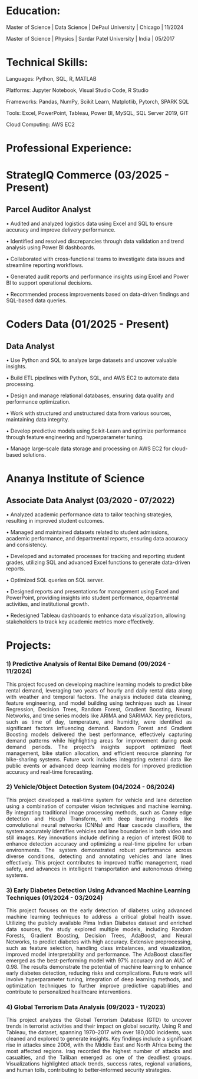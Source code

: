 # Education:

Master of Science | Data Science | DePaul University | Chicago | 11/2024 

Master of Science | Physics | Sardar Patel University | India | 05/2017

# Technical Skills:

Languages: Python, SQL, R, MATLAB

Platforms: Jupyter Notebook, Visual Studio Code, R Studio

Frameworks: Pandas, NumPy, Scikit Learn, Matplotlib, Pytorch, SPARK SQL 

Tools: Excel, PowerPoint, Tableau, Power BI, MySQL, SQL Server 2019, GIT

Cloud Computing: AWS EC2

# Professional Experience:

# StrategIQ Commerce (03/2025 - Present)
## Parcel Auditor Analyst

• Audited and analyzed logistics data using Excel and SQL to ensure accuracy and improve delivery performance.

• Identified and resolved discrepancies through data validation and trend analysis using Power BI dashboards.

• Collaborated with cross-functional teams to investigate data issues and streamline reporting workflows.

• Generated audit reports and performance insights using Excel and Power BI to support operational decisions.

• Recommended process improvements based on data-driven findings and SQL-based data queries.

# Coders Data (01/2025 - Present)
## Data Analyst

• Use Python and SQL to analyze large datasets and uncover valuable insights.

• Build ETL pipelines with Python, SQL, and AWS EC2 to automate data processing.

• Design and manage relational databases, ensuring data quality and performance optimization.

• Work with structured and unstructured data from various sources, maintaining data integrity.

• Develop predictive models using Scikit-Learn and optimize performance through feature engineering and hyperparameter tuning.

• Manage large-scale data storage and processing on AWS EC2 for cloud-based solutions.

# Ananya Institute of Science 
## Associate Data Analyst (03/2020 - 07/2022)

• Analyzed academic performance data to tailor teaching strategies, resulting in improved student outcomes.

• Managed and maintained datasets related to student admissions, academic performance, and departmental reports, ensuring data accuracy and consistency.

• Developed and automated processes for tracking and reporting student grades, utilizing SQL and advanced Excel functions to generate data-driven reports.

• Optimized SQL queries on SQL server.

• Designed reports and presentations for management using Excel and PowerPoint, providing insights into student performance, departmental activities, and institutional growth.

• Redesigned Tableau dashboards to enhance data visualization, allowing stakeholders to track key academic metrics more effectively.

# Projects:

### 1) Predictive Analysis of Rental Bike Demand (09/2024 - 11/2024)
<p align="justify">
This project focused on developing machine learning models to predict bike rental demand, leveraging two years of hourly and daily rental data along with weather and temporal factors. The analysis included data cleaning, feature engineering, and model building using techniques such as Linear Regression, Decision Trees, Random Forest, Gradient Boosting, Neural Networks, and time series models like ARIMA and SARIMAX. Key predictors, such as time of day, temperature, and humidity, were identified as significant factors influencing demand. Random Forest and Gradient Boosting models delivered the best performance, effectively capturing demand patterns while highlighting areas for improvement during peak demand periods. The project’s insights support optimized fleet management, bike station allocation, and efficient resource planning for bike-sharing systems. Future work includes integrating external data like public events or advanced deep learning models for improved prediction accuracy and real-time forecasting.
</p>

### 2) Vehicle/Object Detection System (04/2024 - 06/2024)
<p align="justify">
This project developed a real-time system for vehicle and lane detection using a combination of computer vision techniques and machine learning. By integrating traditional image processing methods, such as Canny edge detection and Hough Transform, with deep learning models like convolutional neural networks (CNNs) and Haar cascade classifiers, the system accurately identifies vehicles and lane boundaries in both video and still images. Key innovations include defining a region of interest (ROI) to enhance detection accuracy and optimizing a real-time pipeline for urban environments. The system demonstrated robust performance across diverse conditions, detecting and annotating vehicles and lane lines effectively. This project contributes to improved traffic management, road safety, and advances in intelligent transportation and autonomous driving systems.
</p>

### 3) Early Diabetes Detection Using Advanced Machine Learning Techniques (01/2024 - 03/2024)
<p align="justify">
This project focuses on the early detection of diabetes using advanced machine learning techniques to address a critical global health issue. Utilizing the publicly available Pima Indian Diabetes dataset and enriched data sources, the study explored multiple models, including Random Forests, Gradient Boosting, Decision Trees, AdaBoost, and Neural Networks, to predict diabetes with high accuracy. Extensive preprocessing, such as feature selection, handling class imbalances, and visualization, improved model interpretability and performance. The AdaBoost classifier emerged as the best-performing model with 97% accuracy and an AUC of 0.98. The results demonstrate the potential of machine learning to enhance early diabetes detection, reducing risks and complications. Future work will involve hyperparameter tuning, integration of deep learning methods, and optimization techniques to further improve predictive capabilities and contribute to personalized healthcare interventions.
</p>

### 4) Global Terrorism Data Analysis (09/2023 - 11/2023)
<p align="justify">
This project analyzes the Global Terrorism Database (GTD) to uncover trends in terrorist activities and their impact on global security. Using R and Tableau, the dataset, spanning 1970–2017 with over 180,000 incidents, was cleaned and explored to generate insights. Key findings include a significant rise in attacks since 2006, with the Middle East and North Africa being the most affected regions. Iraq recorded the highest number of attacks and casualties, and the Taliban emerged as one of the deadliest groups. Visualizations highlighted attack trends, success rates, regional variations, and human tolls, contributing to better-informed security strategies.
</p>
